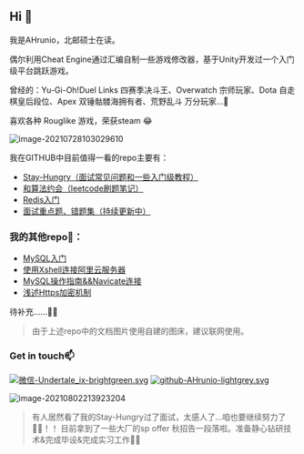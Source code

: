 ## Hi 👋

我是AHrunio，北邮硕士在读。

偶尔利用Cheat Engine通过汇编自制一些游戏修改器，基于Unity开发过一个入门级平台跳跃游戏。 

曾经的：Yu-Gi-Oh!Duel Links 四赛季决斗王、Overwatch 宗师玩家、Dota 自走棋皇后段位、Apex 双锤骷髅海拥有者、荒野乱斗 万分玩家...👾

喜欢各种 Rouglike 游戏，荣获steam 😂

![image-20210728103029610](https://gitee.com/ahrunio/pic-go-image-hosting-service/raw/master/img/image-20210728103029610.png)

我在GITHUB中目前值得一看的repo主要有：

+ [Stay-Hungry（面试常见问题和一些入门级教程）](https://github.com/AHrunio/Stay-Hungry)
+ [和算法约会（leetcode刷题笔记）](https://github.com/AHrunio/Dating-Algorithm)
+ [Redis入门](https://github.com/AHrunio/The-ABC-of-Redis)
+ [面试重点题、错题集（持续更新中）](https://github.com/AHrunio/Wrong_topic)

### 我的其他repo🌱：

- [MySQL入门](https://github.com/AHrunio/MySQL-Introduction)
- [使用Xshell连接阿里云服务器](https://github.com/AHrunio/Connect-to-Alicloud-Server-Using-Xshell)
- [MySQL操作指南&&Navicate连接](https://github.com/AHrunio/MySQL-Operation-Guide)
- [浅述Https加密机制](https://github.com/AHrunio/HTTP-Encryption)


待补充......🐱‍🏍

> 由于上述repo中的文档图片使用自建的图床，建议联网使用。

### Get in touch📫

[![微信-Undertale_ix-brightgreen.svg](https://img.shields.io/badge/微信-Undertale__ix-red.svg)](https://gitee.com/ahrunio/pic-go-image-hosting-service/raw/master/img/image-20210728110120514.png)		[![github-AHrunio-lightgrey.svg](https://img.shields.io/badge/github-AHrunio-lightgrey.svg)](https://github.com/AHrunio)

![image-20210802213923204](https://gitee.com/ahrunio/pic-go-image-hosting-service/raw/master/img/image-20210802213923204.png)





> 有人居然看了我的Stay-Hungry过了面试，太感人了...咱也要继续努力了🐱‍👤！！
> 目前拿到了一些大厂的sp offer 秋招告一段落啦。准备静心钻研技术&完成毕设&完成实习工作🐱‍👤
